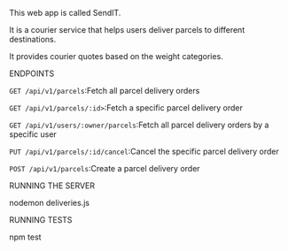 ﻿This web app is called SendIT. 
 
It is a courier service that helps users deliver parcels to different destinations. 

It provides courier quotes based on the weight categories.

ENDPOINTS						

`GET /api/v1/parcels`:Fetch all parcel delivery orders

`GET /api/v1/parcels/:id>`:Fetch a specific parcel delivery order

`GET /api/v1/users/:owner/parcels`:Fetch all parcel delivery orders by a specific user

`PUT /api/v1/parcels/:id/cancel`:Cancel the specific parcel delivery order
	
`POST /api/v1/parcels`:Create a parcel delivery order

RUNNING THE SERVER

nodemon deliveries.js

RUNNING TESTS

npm test
